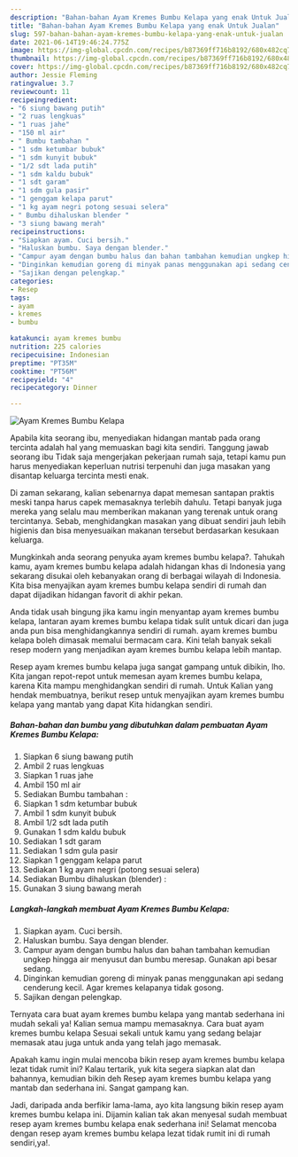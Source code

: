 ```yaml
---
description: "Bahan-bahan Ayam Kremes Bumbu Kelapa yang enak Untuk Jualan"
title: "Bahan-bahan Ayam Kremes Bumbu Kelapa yang enak Untuk Jualan"
slug: 597-bahan-bahan-ayam-kremes-bumbu-kelapa-yang-enak-untuk-jualan
date: 2021-06-14T19:46:24.775Z
image: https://img-global.cpcdn.com/recipes/b87369ff716b8192/680x482cq70/ayam-kremes-bumbu-kelapa-foto-resep-utama.jpg
thumbnail: https://img-global.cpcdn.com/recipes/b87369ff716b8192/680x482cq70/ayam-kremes-bumbu-kelapa-foto-resep-utama.jpg
cover: https://img-global.cpcdn.com/recipes/b87369ff716b8192/680x482cq70/ayam-kremes-bumbu-kelapa-foto-resep-utama.jpg
author: Jessie Fleming
ratingvalue: 3.7
reviewcount: 11
recipeingredient:
- "6 siung bawang putih"
- "2 ruas lengkuas"
- "1 ruas jahe"
- "150 ml air"
- " Bumbu tambahan "
- "1 sdm ketumbar bubuk"
- "1 sdm kunyit bubuk"
- "1/2 sdt lada putih"
- "1 sdm kaldu bubuk"
- "1 sdt garam"
- "1 sdm gula pasir"
- "1 genggam kelapa parut"
- "1 kg ayam negri potong sesuai selera"
- " Bumbu dihaluskan blender "
- "3 siung bawang merah"
recipeinstructions:
- "Siapkan ayam. Cuci bersih."
- "Haluskan bumbu. Saya dengan blender."
- "Campur ayam dengan bumbu halus dan bahan tambahan kemudian ungkep hingga air menyusut dan bumbu meresap. Gunakan api besar sedang."
- "Dinginkan kemudian goreng di minyak panas menggunakan api sedang cenderung kecil. Agar kremes kelapanya tidak gosong."
- "Sajikan dengan pelengkap."
categories:
- Resep
tags:
- ayam
- kremes
- bumbu

katakunci: ayam kremes bumbu 
nutrition: 225 calories
recipecuisine: Indonesian
preptime: "PT35M"
cooktime: "PT56M"
recipeyield: "4"
recipecategory: Dinner

---
```



![Ayam Kremes Bumbu Kelapa](https://img-global.cpcdn.com/recipes/b87369ff716b8192/680x482cq70/ayam-kremes-bumbu-kelapa-foto-resep-utama.jpg)

Apabila kita seorang ibu, menyediakan hidangan mantab pada orang tercinta adalah hal yang memuaskan bagi kita sendiri. Tanggung jawab seorang ibu Tidak saja mengerjakan pekerjaan rumah saja, tetapi kamu pun harus menyediakan keperluan nutrisi terpenuhi dan juga masakan yang disantap keluarga tercinta mesti enak.

Di zaman  sekarang, kalian sebenarnya dapat memesan santapan praktis meski tanpa harus capek memasaknya terlebih dahulu. Tetapi banyak juga mereka yang selalu mau memberikan makanan yang terenak untuk orang tercintanya. Sebab, menghidangkan masakan yang dibuat sendiri jauh lebih higienis dan bisa menyesuaikan makanan tersebut berdasarkan kesukaan keluarga. 



Mungkinkah anda seorang penyuka ayam kremes bumbu kelapa?. Tahukah kamu, ayam kremes bumbu kelapa adalah hidangan khas di Indonesia yang sekarang disukai oleh kebanyakan orang di berbagai wilayah di Indonesia. Kita bisa menyajikan ayam kremes bumbu kelapa sendiri di rumah dan dapat dijadikan hidangan favorit di akhir pekan.

Anda tidak usah bingung jika kamu ingin menyantap ayam kremes bumbu kelapa, lantaran ayam kremes bumbu kelapa tidak sulit untuk dicari dan juga anda pun bisa menghidangkannya sendiri di rumah. ayam kremes bumbu kelapa boleh dimasak memalui bermacam cara. Kini telah banyak sekali resep modern yang menjadikan ayam kremes bumbu kelapa lebih mantap.

Resep ayam kremes bumbu kelapa juga sangat gampang untuk dibikin, lho. Kita jangan repot-repot untuk memesan ayam kremes bumbu kelapa, karena Kita mampu menghidangkan sendiri di rumah. Untuk Kalian yang hendak membuatnya, berikut resep untuk menyajikan ayam kremes bumbu kelapa yang mantab yang dapat Kita hidangkan sendiri.

<!--inarticleads1-->

##### Bahan-bahan dan bumbu yang dibutuhkan dalam pembuatan Ayam Kremes Bumbu Kelapa:

1. Siapkan 6 siung bawang putih
1. Ambil 2 ruas lengkuas
1. Siapkan 1 ruas jahe
1. Ambil 150 ml air
1. Sediakan  Bumbu tambahan :
1. Siapkan 1 sdm ketumbar bubuk
1. Ambil 1 sdm kunyit bubuk
1. Ambil 1/2 sdt lada putih
1. Gunakan 1 sdm kaldu bubuk
1. Sediakan 1 sdt garam
1. Sediakan 1 sdm gula pasir
1. Siapkan 1 genggam kelapa parut
1. Sediakan 1 kg ayam negri (potong sesuai selera)
1. Sediakan  Bumbu dihaluskan (blender) :
1. Gunakan 3 siung bawang merah




<!--inarticleads2-->

##### Langkah-langkah membuat Ayam Kremes Bumbu Kelapa:

1. Siapkan ayam. Cuci bersih.
1. Haluskan bumbu. Saya dengan blender.
1. Campur ayam dengan bumbu halus dan bahan tambahan kemudian ungkep hingga air menyusut dan bumbu meresap. Gunakan api besar sedang.
1. Dinginkan kemudian goreng di minyak panas menggunakan api sedang cenderung kecil. Agar kremes kelapanya tidak gosong.
1. Sajikan dengan pelengkap.




Ternyata cara buat ayam kremes bumbu kelapa yang mantab sederhana ini mudah sekali ya! Kalian semua mampu memasaknya. Cara buat ayam kremes bumbu kelapa Sesuai sekali untuk kamu yang sedang belajar memasak atau juga untuk anda yang telah jago memasak.

Apakah kamu ingin mulai mencoba bikin resep ayam kremes bumbu kelapa lezat tidak rumit ini? Kalau tertarik, yuk kita segera siapkan alat dan bahannya, kemudian bikin deh Resep ayam kremes bumbu kelapa yang mantab dan sederhana ini. Sangat gampang kan. 

Jadi, daripada anda berfikir lama-lama, ayo kita langsung bikin resep ayam kremes bumbu kelapa ini. Dijamin kalian tak akan menyesal sudah membuat resep ayam kremes bumbu kelapa enak sederhana ini! Selamat mencoba dengan resep ayam kremes bumbu kelapa lezat tidak rumit ini di rumah sendiri,ya!.

